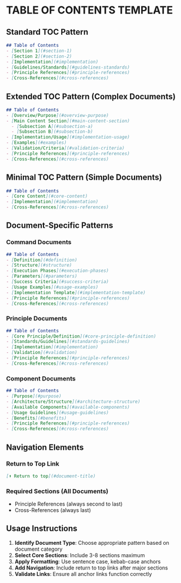 # TABLE OF CONTENTS TEMPLATE

## Standard TOC Pattern
```markdown
## Table of Contents
- [Section 1](#section-1)
- [Section 2](#section-2)
- [Implementation](#implementation)
- [Guidelines/Standards](#guidelines-standards)
- [Principle References](#principle-references)
- [Cross-References](#cross-references)
```

## Extended TOC Pattern (Complex Documents)
```markdown
## Table of Contents
- [Overview/Purpose](#overview-purpose)
- [Main Content Section](#main-content-section)
  - [Subsection A](#subsection-a)
  - [Subsection B](#subsection-b)
- [Implementation/Usage](#implementation-usage)
- [Examples](#examples)
- [Validation/Criteria](#validation-criteria)
- [Principle References](#principle-references)
- [Cross-References](#cross-references)
```

## Minimal TOC Pattern (Simple Documents)
```markdown
## Table of Contents
- [Core Content](#core-content)
- [Implementation](#implementation)
- [Cross-References](#cross-references)
```

## Document-Specific Patterns

### Command Documents
```markdown
## Table of Contents
- [Definition](#definition)
- [Structure](#structure)
- [Execution Phases](#execution-phases)
- [Parameters](#parameters)
- [Success Criteria](#success-criteria)
- [Usage Examples](#usage-examples)
- [Implementation Template](#implementation-template)
- [Principle References](#principle-references)
- [Cross-References](#cross-references)
```

### Principle Documents
```markdown
## Table of Contents
- [Core Principle/Definition](#core-principle-definition)
- [Standards/Guidelines](#standards-guidelines)
- [Implementation](#implementation)
- [Validation](#validation)
- [Principle References](#principle-references)
- [Cross-References](#cross-references)
```

### Component Documents
```markdown
## Table of Contents
- [Purpose](#purpose)
- [Architecture/Structure](#architecture-structure)
- [Available Components](#available-components)
- [Usage Guidelines](#usage-guidelines)
- [Benefits](#benefits)
- [Principle References](#principle-references)
- [Cross-References](#cross-references)
```

## Navigation Elements

### Return to Top Link
```markdown
[⬆ Return to top](#document-title)
```

### Required Sections (All Documents)
- Principle References (always second to last)
- Cross-References (always last)

## Usage Instructions

1. **Identify Document Type**: Choose appropriate pattern based on document category
2. **Select Core Sections**: Include 3-8 sections maximum
3. **Apply Formatting**: Use sentence case, kebab-case anchors
4. **Add Navigation**: Include return to top links after major sections
5. **Validate Links**: Ensure all anchor links function correctly